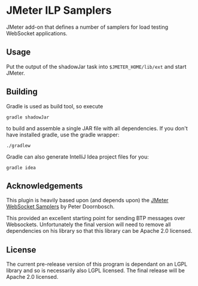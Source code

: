 # JMeter ILP Samplers

JMeter add-on that defines a number of samplers for load testing WebSocket applications.

## Usage

Put the output of the shadowJar task into `$JMETER_HOME/lib/ext` and start JMeter.

## Building

Gradle is used as build tool, so execute

    gradle shadowJar

to build and assemble a single JAR file with all dependencies. If you don't have installed gradle, use the gradle wrapper:

    ./gradlew
    
Gradle can also generate IntelliJ Idea project files for you:

    gradle idea


## Acknowledgements

This plugin is heavily based upon (and depends upon) the [JMeter WebSocket Samplers](https://bitbucket.org/pjtr/jmeter-websocket-samplers) by Peter Doornbosch.

This provided an excellent starting point for sending BTP messages over Websockets. Unfortunately the final version will need to remove all dependencies on his library so that this library can be Apache 2.0 licensed.

## License

The current pre-release version of this program is dependant on an LGPL library and so is necessarily also LGPL licensed.
The final release will be Apache 2.0 licensed.

